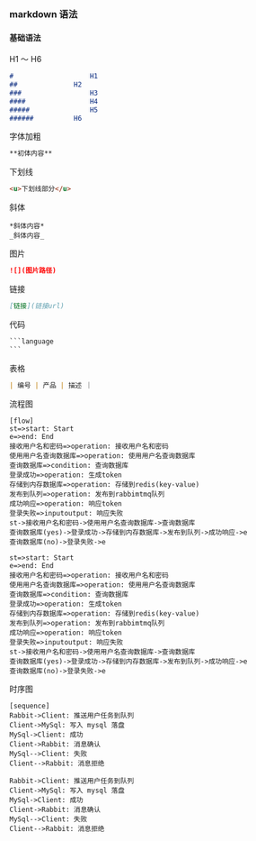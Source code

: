 ### markdown 语法

#### 基础语法

H1 ～ H6

```markdown
#    				H1
##     			H2
###					H3
####				H4
#####				H5
######			H6
```

字体加粗

```markdown
**初体内容**
```

下划线

```markdown
<u>下划线部分</u>
```

斜体

```
*斜体内容*
_斜体内容_
```

图片

```markdown
![](图片路径)
```

链接

```markdown
[链接](链接url)
```

代码

```markdown
​```language
​```
```

表格

```markdown
| 编号 | 产品 | 描述 ｜
```

流程图

```
[flow]
st=>start: Start
e=>end: End
接收用户名和密码=>operation: 接收用户名和密码
使用用户名查询数据库=>operation: 使用用户名查询数据库
查询数据库=>condition: 查询数据库
登录成功=>operation: 生成token
存储到内存数据库=>operation: 存储到redis(key-value)
发布到队列=>operation: 发布到rabbimtmq队列
成功响应=>operation: 响应token
登录失败=>inputoutput: 响应失败
st->接收用户名和密码->使用用户名查询数据库->查询数据库
查询数据库(yes)->登录成功->存储到内存数据库->发布到队列->成功响应->e
查询数据库(no)->登录失败->e
```



```flow
st=>start: Start
e=>end: End
接收用户名和密码=>operation: 接收用户名和密码
使用用户名查询数据库=>operation: 使用用户名查询数据库
查询数据库=>condition: 查询数据库
登录成功=>operation: 生成token
存储到内存数据库=>operation: 存储到redis(key-value)
发布到队列=>operation: 发布到rabbimtmq队列
成功响应=>operation: 响应token
登录失败=>inputoutput: 响应失败
st->接收用户名和密码->使用用户名查询数据库->查询数据库
查询数据库(yes)->登录成功->存储到内存数据库->发布到队列->成功响应->e
查询数据库(no)->登录失败->e
```

时序图

```
[sequence]
Rabbit->Client: 推送用户任务到队列
Client->MySql: 写入 mysql 落盘
MySql->Client: 成功
Client->Rabbit: 消息确认
MySql-->Client: 失败
Client-->Rabbit: 消息拒绝
```

```sequence
Rabbit->Client: 推送用户任务到队列
Client->MySql: 写入 mysql 落盘
MySql->Client: 成功
Client->Rabbit: 消息确认
MySql-->Client: 失败
Client-->Rabbit: 消息拒绝
```







